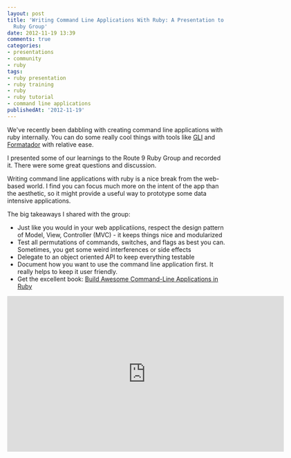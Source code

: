 ```yaml
---
layout: post
title: 'Writing Command Line Applications With Ruby: A Presentation to the Route 9
  Ruby Group'
date: 2012-11-19 13:39
comments: true
categories:
- presentations
- community
- ruby
tags:
- ruby presentation
- ruby training
- ruby
- ruby tutorial
- command line applications
publishedAt: '2012-11-19'
---
```


We've recently been dabbling with creating command line applications with ruby internally. You can do some really cool things with tools like [GLI](https://github.com/davetron5000/gli) and [Formatador](https://github.com/geemus/formatador) with relative ease.

I presented some of our learnings to the Route 9 Ruby Group and recorded it. There were some great questions and discussion.

<!-- more -->

Writing command line applications with ruby is a nice break from the web-based world. I find you can focus much more on the intent of the app than the aesthetic, so it might provide a useful way to prototype some data intensive applications.

The big takeaways I shared with the group:

* Just like you would in your web applicatiions, respect the design pattern of Model, View, Controller (MVC) - it keeps things nice and modularized
* Test all permutations of commands, switches, and flags as best you can. Sometimes, you get some weird interferences or side effects
* Delegate to an object oriented API to keep everything testable
* Document how you want to use the command line application first. It really helps to keep it user friendly.
* Get the excellent book: [Build Awesome Command-Line Applications in Ruby](https://pragprog.com/book/dccar/build-awesome-command-line-applications-in-ruby)

<iframe width="640" height="360" src="https://www.youtube.com/embed/OF4ylrYYeNw?feature=player_detailpage" frameborder="0" allowfullscreen></iframe>
